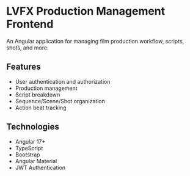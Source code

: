 # LVFX Production Management Frontend

An Angular application for managing film production workflow, scripts, shots, and more.

## Features

- User authentication and authorization
- Production management
- Script breakdown
- Sequence/Scene/Shot organization
- Action beat tracking

## Technologies

- Angular 17+
- TypeScript
- Bootstrap
- Angular Material
- JWT Authentication
